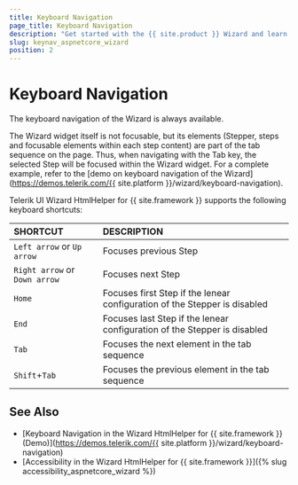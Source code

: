 ```yaml
---
title: Keyboard Navigation
page_title: Keyboard Navigation
description: "Get started with the {{ site.product }} Wizard and learn about the accessibility support it provides through its keyboard navigation functionality."
slug: keynav_aspnetcore_wizard
position: 2
---
```


# Keyboard Navigation

The keyboard navigation of the Wizard is always available.

The Wizard widget itself is not focusable, but its elements (Stepper, steps and focusable elements within each step content) are part of the tab sequence on the page. Thus, when navigating with the Tab key, the selected Step will be focused within the Wizard widget. For a complete example, refer to the [demo on keyboard navigation of the Wizard](https://demos.telerik.com/{{ site.platform }}/wizard/keyboard-navigation).

Telerik UI Wizard HtmlHelper for {{ site.framework }} supports the following keyboard shortcuts:

| SHORTCUT | DESCRIPTION |
|:--- |:--- |
| `Left arrow` or `Up arrow` | Focuses previous Step |
| `Right arrow` or `Down arrow` | Focuses next Step |
| `Home` | Focuses first Step if the lenear configuration of the Stepper is disabled |
| `End` | Focuses last Step if the lenear configuration of the Stepper is disabled |
| `Tab` | Focuses the next element in the tab sequence |
| `Shift`+`Tab` | Focuses the previous element in the tab sequence |

## See Also

* [Keyboard Navigation in the Wizard HtmlHelper for {{ site.framework }} (Demo)](https://demos.telerik.com/{{ site.platform }}/wizard/keyboard-navigation)
* [Accessibility in the Wizard HtmlHelper for {{ site.framework }}]({% slug accessibility_aspnetcore_wizard %})
